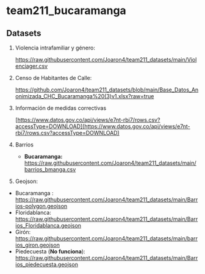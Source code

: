 # team211_bucaramanga

## Datasets

1. Violencia intrafamiliar y  género:

      https://raw.githubusercontent.com/Joaron4/team211_datasets/main/Violenciager.csv

2. Censo de Habitantes de Calle:

      https://github.com/Joaron4/team211_datasets/blob/main/Base_Datos_Anonimizada_CHC_Bucaramanga%20(3)v1.xlsx?raw=true

3. Información de medidas correctivas

      [https://www.datos.gov.co/api/views/e7nt-rbi7/rows.csv?accessType=DOWNLOAD](https://www.datos.gov.co/api/views/e7nt-rbi7/rows.csv?accessType=DOWNLOAD)
      
4. Barrios 

     - **Bucaramanga:** https://raw.githubusercontent.com/Joaron4/team211_datasets/main/barrios_bmanga.csv

5. Geojson:

 - Bucaramanga : https://raw.githubusercontent.com/Joaron4/team211_datasets/main/Barrios-polygon.geojson
 - Floridablanca: https://raw.githubusercontent.com/Joaron4/team211_datasets/main/Barrios_Floridablanca.geojson
 - Girón: https://raw.githubusercontent.com/Joaron4/team211_datasets/main/barrios_giron.geojson
 - Piedecuesta (**No funciona**): https://raw.githubusercontent.com/Joaron4/team211_datasets/main/Barrios_piedecuesta.geojson
